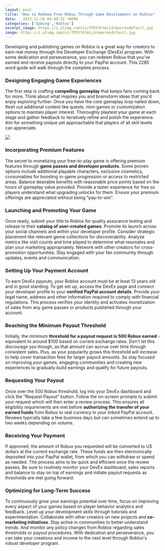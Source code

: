 ```yaml
---
layout: post
title: "How to Redeem Free Robux Through Game Development on Roblox"
date:   2023-12-26 04:49:32 +0000
categories: ['Gaming','Roblox']
excerpt_image: https://i.ytimg.com/vi/fPE57htAij4/maxresdefault.jpg
image: https://i.ytimg.com/vi/fPE57htAij4/maxresdefault.jpg
---
```


Developing and publishing games on Roblox is a great way for creators to earn real money through the Developer Exchange (DevEx) program. With some dedication and perseverance, you can redeem Robux that you've earned and receive payouts directly to your PayPal account. This 2285 word guide will walk through the complete process.
### Designing Engaging Game Experiences
The first step is crafting **compelling gameplay** that keeps fans coming back for more. Think about what inspires you and brainstorm ideas that you'd enjoy exploring further. Once you have the core gameplay loop nailed down, flesh out additional content like quests, mini-games or customization options to maintain player interest. Thoroughly playtest your game at each stage and gather feedback to iteratively refine and polish the experience. Aim for something unique yet approachable that players of all skill levels can appreciate.

![](https://i.ytimg.com/vi/fPE57htAij4/maxresdefault.jpg)
### Incorporating Premium Features
The secret to monetizing your free-to-play game is offering premium features through **game passes and developer products**. Some proven options include additional playable characters, exclusive cosmetics, consumables for boosting in-game progression or access to restricted areas. Balance desirable benefits with reasonable price points based on the hours of gameplay value provided. Provide a taster experience for free so players understand what upgrading unlocks for them. Ensure your premium offerings are appreciated without being "pay-to-win".
### Launching and Promoting Your Game
Once ready, submit your title to Roblox for quality assurance testing and release to their **catalog of user-created games**. Promote its launch across your social channels and within your developer profile. Consider strategic placement like relevant genre collections for discoverability. Analyze metrics like visit counts and time played to determine what resonates and plan your marketing appropriately. Network with other creators for cross-promotion opportunities. Stay engaged with your fan community through updates, events and communication.
### Setting Up Your Payment Account  
To earn DevEx payouts, your Roblox account must be at least 13 years old and in good standing. To get set up, access the DevEx page and connect your developer profile to your **verified PayPal account details**. Provide your legal name, address and other information required to comply with financial regulations. This process verifies your identity and activates monetization of sales from any game passes or products published through your account.
### Reaching the Minimum Payout Threshold
Initially, the minimum **threshold for a payout request is 500 Robux earned** - equivalent to around $100 based on current exchange rates. Don't let this discourage you though, as that amount can accrue over time through consistent sales. Plus, as your popularity grows this threshold will increase to help cover transaction fees for larger payout amounts. So stay focused on improving your games, engaging communities and creating new experiences to gradually build earnings and qualify for future payouts.  
### Requesting Your Payout  
Once over the 500 Robux threshold, log into your DevEx dashboard and click the "Request Payout" button. Follow the on-screen prompts to submit your request which will then enter a review process. This ensures all eligibility requirements are met before **authorizing the transfer of your earned funds** from Robux to real currency in your linked PayPal account. Reviews typically take a few business days but can sometimes extend up to two weeks depending on volume.
### Receiving Your Payment  
If approved, the amount of Robux you requested will be converted to US dollars at the current exchange rate. These funds are then electronically deposited into your PayPal wallet, from which you can withdraw or spend as needed. The process aims to be quick and efficient once the review passes. Be sure to routinely monitor your DevEx dashboard, sales reports and balance to stay on top of earnings and initiate payout requests as thresholds are met going forward.
### Optimizing for Long-Term Success  
To continuously grow your earnings potential over time, focus on improving every aspect of your games based on player behavior analytics and feedback. Level up your development skills through tutorials and experimentation. Collaborate with other creators on new projects and **co-marketing initiatives**. Stay active in communities to better understand trends. And monitor any policy changes from Roblox regarding sales thresholds or payout procedures. With dedication and perseverance, you can take your creations and income to the next level through Roblox's robust developer program.